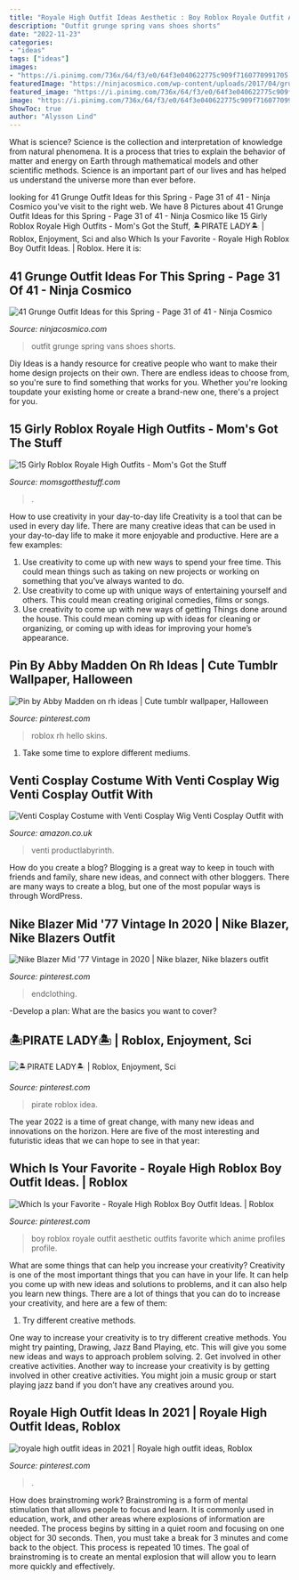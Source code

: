 ```yaml
---
title: "Royale High Outfit Ideas Aesthetic : Boy Roblox Royale Outfit Aesthetic Outfits Favorite Which Anime Profiles Profile"
description: "Outfit grunge spring vans shoes shorts"
date: "2022-11-23"
categories:
- "ideas"
tags: ["ideas"]
images:
- "https://i.pinimg.com/736x/64/f3/e0/64f3e040622775c909f7160770991705.jpg"
featuredImage: "https://ninjacosmico.com/wp-content/uploads/2017/04/grungespring31.jpg"
featured_image: "https://i.pinimg.com/736x/64/f3/e0/64f3e040622775c909f7160770991705.jpg"
image: "https://i.pinimg.com/736x/64/f3/e0/64f3e040622775c909f7160770991705.jpg"
ShowToc: true
author: "Alysson Lind"
---
```



What is science?
Science is the collection and interpretation of knowledge from natural phenomena. It is a process that tries to explain the behavior of matter and energy on Earth through mathematical models and other scientific methods. Science is an important part of our lives and has helped us understand the universe more than ever before.

	

		
looking for 41 Grunge Outfit Ideas for this Spring - Page 31 of 41 - Ninja Cosmico you've visit to the right web. We have 8 Pictures about 41 Grunge Outfit Ideas for this Spring - Page 31 of 41 - Ninja Cosmico like 15 Girly Roblox Royale High Outfits - Mom&#039;s Got the Stuff, 🏝PIRATE LADY🏝 | Roblox, Enjoyment, Sci and also Which Is your Favorite - Royale High Roblox Boy Outfit Ideas. | Roblox. Here it is:
		
    
## 41 Grunge Outfit Ideas For This Spring - Page 31 Of 41 - Ninja Cosmico

<img loading=lazy src="https://ninjacosmico.com/wp-content/uploads/2017/04/grungespring31.jpg" onerror="this.onerror=null;this.src='https://tse1.mm.bing.net/th?id=OIP.e9xUXDLw2gzD2fX2dnNTIgHaJ-&amp;pid=15.1';" alt="41 Grunge Outfit Ideas for this Spring - Page 31 of 41 - Ninja Cosmico">

_Source: ninjacosmico.com_

>outfit grunge spring vans shoes shorts. 

	

Diy Ideas is a handy resource for creative people who want to make their home design projects on their own. There are endless ideas to choose from, so you're sure to find something that works for you. Whether you're looking toupdate your existing home or create a brand-new one, there's a project for you.

    
## 15 Girly Roblox Royale High Outfits - Mom&#039;s Got The Stuff

<img loading=lazy src="https://momsgotthestuff.com/wp-content/uploads/2021/07/roblox-royale-high12.jpg" onerror="this.onerror=null;this.src='https://tse1.mm.bing.net/th?id=OIP.mLUBXuBYwCuEtbez3xm41QHaGC&amp;pid=15.1';" alt="15 Girly Roblox Royale High Outfits - Mom&#039;s Got the Stuff">

_Source: momsgotthestuff.com_

>. 

	

How to use creativity in your day-to-day life
Creativity is a tool that can be used in every day life. There are many creative ideas that can be used in your day-to-day life to make it more enjoyable and productive. Here are a few examples: 
1. Use creativity to come up with new ways to spend your free time. This could mean things such as taking on new projects or working on something that you’ve always wanted to do. 
2. Use creativity to come up with unique ways of entertaining yourself and others. This could mean creating original comedies, films or songs. 
3. Use creativity to come up with new ways of getting Things done around the house. This could mean coming up with ideas for cleaning or organizing, or coming up with ideas for improving your home’s appearance.

    
## Pin By Abby Madden On Rh Ideas | Cute Tumblr Wallpaper, Halloween

<img loading=lazy src="https://i.pinimg.com/736x/64/f3/e0/64f3e040622775c909f7160770991705.jpg" onerror="this.onerror=null;this.src='https://tse2.mm.bing.net/th?id=OIP.NkgGU0CsdHjrnj_866L0bAAAAA&amp;pid=15.1';" alt="Pin by Abby Madden on rh ideas | Cute tumblr wallpaper, Halloween">

_Source: pinterest.com_

>roblox rh hello skins. 

	

1. Take some time to explore different mediums.

    
## Venti Cosplay Costume With Venti Cosplay Wig Venti Cosplay Outfit With

<img loading=lazy src="https://images-na.ssl-images-amazon.com/images/I/71BgZJRMgRS._AC_UX679_.jpg" onerror="this.onerror=null;this.src='https://tse1.mm.bing.net/th?id=OIP.iTW_jHuatM3oegr8trtwlQHaKL&amp;pid=15.1';" alt="Venti Cosplay Costume with Venti Cosplay Wig Venti Cosplay Outfit with">

_Source: amazon.co.uk_

>venti productlabyrinth. 

	

How do you create a blog?
Blogging is a great way to keep in touch with friends and family, share new ideas, and connect with other bloggers. There are many ways to create a blog, but one of the most popular ways is through WordPress.

    
## Nike Blazer Mid &#039;77 Vintage In 2020 | Nike Blazer, Nike Blazers Outfit

<img loading=lazy src="https://i.pinimg.com/736x/7d/16/f3/7d16f3bc5ebcc573d035f1d304296d47.jpg" onerror="this.onerror=null;this.src='https://tse4.mm.bing.net/th?id=OIP.8EOEXAvVkPBpspr7cavd6gHaLH&amp;pid=15.1';" alt="Nike Blazer Mid &#039;77 Vintage in 2020 | Nike blazer, Nike blazers outfit">

_Source: pinterest.com_

>endclothing. 

	

-Develop a plan: What are the basics you want to cover?

    
## 🏝PIRATE LADY🏝 | Roblox, Enjoyment, Sci

<img loading=lazy src="https://i.pinimg.com/736x/d5/45/b5/d545b50b5644b5a72af8197e4794d185.jpg" onerror="this.onerror=null;this.src='https://tse3.mm.bing.net/th?id=OIP.rXVlfEs693D0ot0KfKTonQHaFB&amp;pid=15.1';" alt="🏝PIRATE LADY🏝 | Roblox, Enjoyment, Sci">

_Source: pinterest.com_

>pirate roblox idea. 

	

The year 2022 is a time of great change, with many new ideas and innovations on the horizon. Here are five of the most interesting and futuristic ideas that we can hope to see in that year:

    
## Which Is Your Favorite - Royale High Roblox Boy Outfit Ideas. | Roblox

<img loading=lazy src="https://i.pinimg.com/736x/78/92/1f/78921f51860b93f57d376816bbf629f1.jpg" onerror="this.onerror=null;this.src='https://tse1.mm.bing.net/th?id=OIP.5k5Td5BdWOl5DAIR0q_71QHaLG&amp;pid=15.1';" alt="Which Is your Favorite - Royale High Roblox Boy Outfit Ideas. | Roblox">

_Source: pinterest.com_

>boy roblox royale outfit aesthetic outfits favorite which anime profiles profile. 

	

What are some things that can help you increase your creativity?
Creativity is one of the most important things that you can have in your life. It can help you come up with new ideas and solutions to problems, and it can also help you learn new things. There are a lot of things that you can do to increase your creativity, and here are a few of them: 
1. Try different creative methods.

One way to increase your creativity is to try different creative methods. You might try painting, Drawing, Jazz Band Playing, etc. This will give you some new ideas and ways to approach problem solving. 
2. Get involved in other creative activities.
Another way to increase your creativity is by getting involved in other creative activities. You might join a music group or start playing jazz band if you don’t have any creatives around you.

    
## Royale High Outfit Ideas In 2021 | Royale High Outfit Ideas, Roblox

<img loading=lazy src="https://i.pinimg.com/736x/e6/a1/2e/e6a12e70d39f08fd176cccb54ce6ade7.jpg" onerror="this.onerror=null;this.src='https://tse1.mm.bing.net/th?id=OIP.YOfPP2u0n57JclUIKII5NwHaId&amp;pid=15.1';" alt="royale high outfit ideas in 2021 | Royale high outfit ideas, Roblox">

_Source: pinterest.com_

>. 

	

How does brainstroming work?
Brainstroming is a form of mental stimulation that allows people to focus and learn. It is commonly used in education, work, and other areas where explosions of information are needed. The process begins by sitting in a quiet room and focusing on one object for 30 seconds. Then, you must take a break for 3 minutes and come back to the object. This process is repeated 10 times. The goal of brainstroming is to create an mental explosion that will allow you to learn more quickly and effectively.

